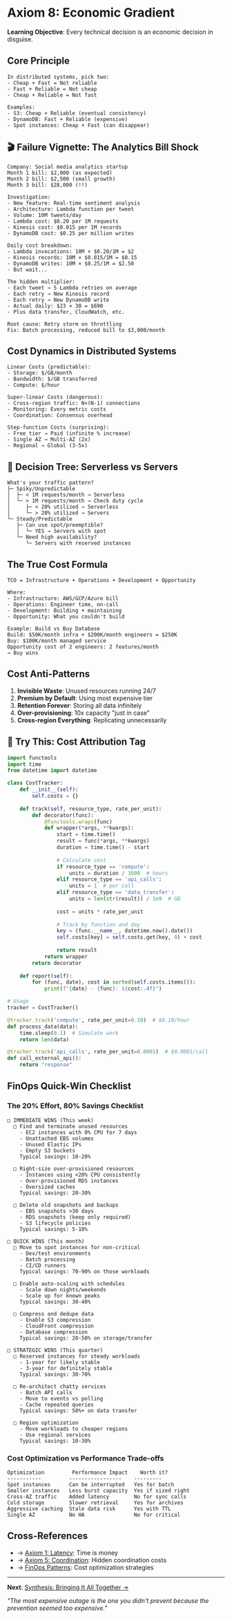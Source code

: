 # Axiom 8: Economic Gradient

<div class="axiom-header">
  <div class="learning-objective">
    <strong>Learning Objective</strong>: Every technical decision is an economic decision in disguise.
  </div>
</div>

## Core Principle

```
In distributed systems, pick two:
- Cheap + Fast = Not reliable
- Fast + Reliable = Not cheap  
- Cheap + Reliable = Not fast

Examples:
- S3: Cheap + Reliable (eventual consistency)
- DynamoDB: Fast + Reliable (expensive)
- Spot instances: Cheap + Fast (can disappear)
```

## 🎬 Failure Vignette: The Analytics Bill Shock

```
Company: Social media analytics startup
Month 1 bill: $2,000 (as expected)
Month 2 bill: $2,500 (small growth)
Month 3 bill: $28,000 (!!)

Investigation:
- New feature: Real-time sentiment analysis
- Architecture: Lambda function per tweet
- Volume: 10M tweets/day
- Lambda cost: $0.20 per 1M requests
- Kinesis cost: $0.015 per 1M records
- DynamoDB cost: $0.25 per million writes

Daily cost breakdown:
- Lambda invocations: 10M × $0.20/1M = $2
- Kinesis records: 10M × $0.015/1M = $0.15
- DynamoDB writes: 10M × $0.25/1M = $2.50
- But wait...

The hidden multiplier:
- Each tweet → 5 Lambda retries on average
- Each retry → New Kinesis record
- Each retry → New DynamoDB write
- Actual daily: $23 × 30 = $690
- Plus data transfer, CloudWatch, etc.

Root cause: Retry storm on throttling
Fix: Batch processing, reduced bill to $3,000/month
```

## Cost Dynamics in Distributed Systems

```
Linear Costs (predictable):
- Storage: $/GB/month
- Bandwidth: $/GB transferred
- Compute: $/hour

Super-linear Costs (dangerous):
- Cross-region traffic: N×(N-1) connections
- Monitoring: Every metric costs
- Coordination: Consensus overhead

Step-function Costs (surprising):
- Free tier → Paid (infinite % increase)
- Single AZ → Multi-AZ (2x)
- Regional → Global (3-5x)
```

## 🎯 Decision Tree: Serverless vs Servers

```
What's your traffic pattern?
├─ Spiky/Unpredictable
│  ├─ < 1M requests/month → Serverless
│  └─ > 1M requests/month → Check duty cycle
│     ├─ < 20% utilized → Serverless
│     └─ > 20% utilized → Servers
└─ Steady/Predictable
   ├─ Can use spot/preemptible?
   │  └─ YES → Servers with spot
   └─ Need high availability?
      └─ Servers with reserved instances
```

## The True Cost Formula

```
TCO = Infrastructure + Operations + Development + Opportunity

Where:
- Infrastructure: AWS/GCP/Azure bill
- Operations: Engineer time, on-call
- Development: Building + maintaining
- Opportunity: What you couldn't build

Example: Build vs Buy Database
Build: $50K/month infra + $200K/month engineers = $250K
Buy: $100K/month managed service
Opportunity cost of 2 engineers: 2 features/month
→ Buy wins
```

## Cost Anti-Patterns

1. **Invisible Waste**: Unused resources running 24/7
2. **Premium by Default**: Using most expensive tier
3. **Retention Forever**: Storing all data infinitely
4. **Over-provisioning**: 10x capacity "just in case"
5. **Cross-region Everything**: Replicating unnecessarily

## 🔧 Try This: Cost Attribution Tag

```python
import functools
import time
from datetime import datetime

class CostTracker:
    def __init__(self):
        self.costs = {}
    
    def track(self, resource_type, rate_per_unit):
        def decorator(func):
            @functools.wraps(func)
            def wrapper(*args, **kwargs):
                start = time.time()
                result = func(*args, **kwargs)
                duration = time.time() - start
                
                # Calculate cost
                if resource_type == 'compute':
                    units = duration / 3600  # hours
                elif resource_type == 'api_calls':
                    units = 1  # per call
                elif resource_type == 'data_transfer':
                    units = len(str(result)) / 1e9  # GB
                
                cost = units * rate_per_unit
                
                # Track by function and day
                key = (func.__name__, datetime.now().date())
                self.costs[key] = self.costs.get(key, 0) + cost
                
                return result
            return wrapper
        return decorator
    
    def report(self):
        for (func, date), cost in sorted(self.costs.items()):
            print(f"{date} - {func}: ${cost:.4f}")

# Usage
tracker = CostTracker()

@tracker.track('compute', rate_per_unit=0.10)  # $0.10/hour
def process_data(data):
    time.sleep(0.1)  # Simulate work
    return len(data)

@tracker.track('api_calls', rate_per_unit=0.0001)  # $0.0001/call
def call_external_api():
    return "response"
```

## FinOps Quick-Win Checklist

### The 20% Effort, 80% Savings Checklist

```
□ IMMEDIATE WINS (This week)
  □ Find and terminate unused resources
    - EC2 instances with 0% CPU for 7 days
    - Unattached EBS volumes
    - Unused Elastic IPs
    - Empty S3 buckets
    Typical savings: 10-20%

  □ Right-size over-provisioned resources  
    - Instances using <20% CPU consistently
    - Over-provisioned RDS instances
    - Oversized caches
    Typical savings: 20-30%

  □ Delete old snapshots and backups
    - EBS snapshots >30 days
    - RDS snapshots (keep only required)
    - S3 lifecycle policies
    Typical savings: 5-10%

□ QUICK WINS (This month)
  □ Move to spot instances for non-critical
    - Dev/test environments
    - Batch processing
    - CI/CD runners
    Typical savings: 70-90% on those workloads

  □ Enable auto-scaling with schedules
    - Scale down nights/weekends
    - Scale up for known peaks
    Typical savings: 30-40%

  □ Compress and dedupe data
    - Enable S3 compression
    - CloudFront compression
    - Database compression
    Typical savings: 20-50% on storage/transfer

□ STRATEGIC WINS (This quarter)
  □ Reserved instances for steady workloads
    - 1-year for likely stable
    - 3-year for definitely stable
    Typical savings: 30-70%

  □ Re-architect chatty services
    - Batch API calls
    - Move to events vs polling
    - Cache repeated queries
    Typical savings: 50%+ on data transfer

  □ Region optimization
    - Move workloads to cheaper regions
    - Use regional services
    Typical savings: 10-30%
```

### Cost Optimization vs Performance Trade-offs

```
Optimization         Performance Impact    Worth it?
-----------         -----------------    ---------
Spot instances      Can be interrupted   Yes for batch
Smaller instances   Less burst capacity  Yes if sized right
Cross-AZ traffic    Added latency        No for sync calls
Cold storage        Slower retrieval     Yes for archives
Aggressive caching  Stale data risk      Yes with TTL
Single AZ           No HA                No for critical
```

## Cross-References

- → [Axiom 1: Latency](../axiom1-latency/): Time is money
- → [Axiom 5: Coordination](../axiom5-coordination/): Hidden coordination costs
- → [FinOps Patterns](../../patterns/finops): Cost optimization strategies

---

**Next**: [Synthesis: Bringing It All Together →](../synthesis/)

*"The most expensive outage is the one you didn't prevent because the prevention seemed too expensive."*